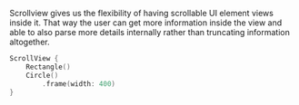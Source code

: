 
Scrollview gives us the flexibility of having scrollable UI element views inside it.
That way the user can get more information inside the view and able to also parse more details internally rather than truncating information altogether.

```swift
ScrollView {
	Rectangle()
	Circle()
		.frame(width: 400)
}
```
